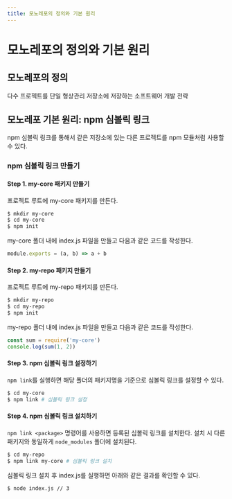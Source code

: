 ```yaml
---
title: 모노레포의 정의와 기본 원리
---
```

# 모노레포의 정의와 기본 원리
## 모노레포의 정의
다수 프로젝트를 단일 형상관리 저장소에 저장하는 소프트웨어 개발 전략

## 모노레포 기본 원리: npm 심볼릭 링크
npm 심볼릭 링크를 통해서 같은 저장소에 있는 다른 프로젝트를 npm 모듈처럼 사용할 수 있다.

### npm 심볼릭 링크 만들기

#### Step 1. my-core 패키지 만들기
프로젝트 루트에 my-core 패키지를 만든다.
```bash
$ mkdir my-core
$ cd my-core
$ npm init
```
my-core 폴더 내에 index.js 파일을 만들고 다음과 같은 코드를 작성한다.
```js
module.exports = (a, b) => a + b
```

#### Step 2. my-repo 패키지 만들기
프로젝트 루트에 my-repo 패키지를 만든다.
```bash
$ mkdir my-repo
$ cd my-repo
$ npm init
```
my-repo 폴더 내에 index.js 파일을 만들고 다음과 같은 코드를 작성한다.
```js
const sum = require('my-core')
console.log(sum(1, 2))
```

#### Step 3. npm 심볼릭 링크 설정하기
`npm link`를 실행하면 해당 폴더의 패키지명을 기준으로 심볼릭 링크를 설정할 수 있다.
```bash
$ cd my-core
$ npm link # 심볼릭 링크 설정
```

#### Step 4. npm 심볼릭 링크 설치하기
`npm link <package>` 명령어를 사용하면 등록된 심볼릭 링크를 설치한다. 설치 시 다른 패키지와 동일하게 `node_modules` 폴더에 설치된다. 
```bash
$ cd my-repo
$ npm link my-core # 심볼릭 링크 설치
```

심볼릭 링크 설치 후 index.js를 실행하면 아래와 같은 결과를 확인할 수 있다.
```bash
$ node index.js // 3
```  